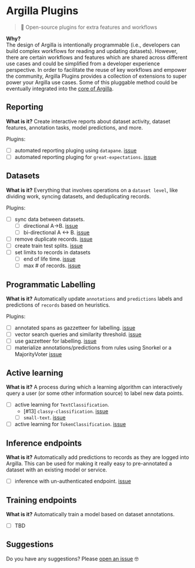# Argilla Plugins

> 🔌 Open-source plugins for extra features and workflows

**Why?**  
The design of Argilla is intentionally programmable (i.e., developers can build complex workflows for reading and updating datasets). However, there are certain workflows and features which are shared across different use cases and could be simplified from a developer experience perspective. In order to facilitate the reuse of key workflows and empower the community, Argilla Plugins provides a collection of extensions to super power your Argilla use cases.
Some of this pluggable method could be eventually integrated into the [core of Argilla](https://github.com/argilla-io/argilla).

## Reporting

**What is it?** 
Create interactive reports about dataset activity, dataset features, annotation tasks, model predictions, and more.

Plugins:
- [ ] automated reporting pluging using `datapane`. [issue](https://github.com/argilla-io/argilla-plugins/issues/1)
- [ ] automated reporting pluging for `great-expectations`. [issue](https://github.com/argilla-io/argilla-plugins/issues/2)

## Datasets

**What is it?** 
Everything that involves operations on a `dataset level`, like dividing work, syncing datasets, and deduplicating records.

Plugins:
- [ ] sync data between datasets. 
  - [ ] directional A->B. [issue](https://github.com/argilla-io/argilla-plugins/issues/3)
  - [ ] bi-directional A <-> B. [issue](https://github.com/argilla-io/argilla-plugins/issues/4)
- [ ] remove duplicate records. [issue](https://github.com/argilla-io/argilla-plugins/issues/5)
- [ ] create train test splits. [issue](https://github.com/argilla-io/argilla-plugins/issues/6)
- [ ] set limits to records in datasets
  - [ ] end of life time. [issue](https://github.com/argilla-io/argilla-plugins/issues/7)
  - [ ] max # of records. [issue](https://github.com/argilla-io/argilla-plugins/issues/8)

## Programmatic Labelling

**What is it?** 
Automatically update `annotations` and `predictions` labels and predictions of `records` based on heuristics.

Plugins:
- [ ] annotated spans as gazzetteer for labelling. [issue](https://github.com/argilla-io/argilla-plugins/issues/12)
- [ ] vector search queries and similarity threshold. [issue](https://github.com/argilla-io/argilla-plugins/issues/11)
- [ ] use gazzetteer for labelling. [issue](https://github.com/argilla-io/argilla-plugins/issues/9)
- [ ] materialize annotations/predictions from rules using Snorkel or a MajorityVoter [issue](https://github.com/argilla-io/argilla-plugins/issues/10)

## Active learning

**What is it?** 
A process during which a learning algorithm can interactively query a user (or some other information source) to label new data points.

- [ ] active learning for `TextClassification`.
  - [#13] `classy-classification`. [issue](https://github.com/argilla-io/argilla-plugins/issues/13)
  - [ ] `small-text`. [issue](https://github.com/argilla-io/argilla-plugins/issues/15)
- [ ] active learning for `TokenClassification`. [issue](https://github.com/argilla-io/argilla-plugins/issues/17)

## Inference endpoints
**What is it?** 
Automatically add predictions to records as they are logged into Argilla. This can be used for making it really easy to pre-annotated a dataset with an existing model or service.

- [ ] inference with un-authenticated endpoint. [issue](https://github.com/argilla-io/argilla-plugins/issues/16)

## Training endpoints
**What is it?** 
Automatically train a model based on dataset annotations.

- [ ] TBD



## Suggestions
Do you have any suggestions? Please [open an issue](https://github.com/argilla-io/argilla-plugins/issues/new/choose) 🤓
